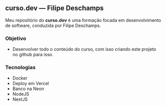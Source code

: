 ## curso.dev — Filipe Deschamps

Meu repositório do **curso.dev** é uma formação focada em desenvolvimento de software, conduzida por Filipe Deschamps.

### Objetivo
- Desenvolver todo o conteúdo do curso, com isso criando este projeto no github para isso.


### Tecnologias
- Docker
- Deploy em Vercel
- Banco na Neon
- NodeJS
- NextJS

